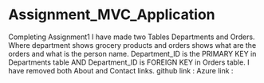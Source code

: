 # Assignment_MVC_Application
Completing Assignment1
I have made two Tables Departments and Orders. Where department shows grocery products and orders shows what are the orders and what is the person name. Department_ID is the PRIMARY KEY in Departments table AND Department_ID is FOREIGN KEY in Orders table. I have removed both About and Contact links.
github link : 
Azure link : 
